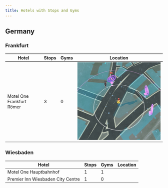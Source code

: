 ```yaml
---
title: Hotels with Stops and Gyms
---
```


## Germany

### Frankfurt

| Hotel  | Stops  | Gyms  | Location |
|---|---|---|---|
| Motel One Frankfurt Römer  | 3 | 0 |![](images/GermanyMotelOneFrankfurtRoemer.jpeg) |

### Wiesbaden

| Hotel  | Stops  | Gyms  | Location |
|---|---|---|---|
| Motel One Hauptbahnhof | 1 | 1 |  |
| Premier Inn Wiesbaden City Centre | 1 | 0 |  |
